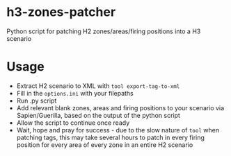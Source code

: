 # h3-zones-patcher
Python script for patching H2 zones/areas/firing positions into a H3 scenario

# Usage
* Extract H2 scenario to XML with `tool export-tag-to-xml`
* Fill in the `options.ini` with your filepaths
* Run .py script
* Add relevant blank zones, areas and firing positions to your scenario via Sapien/Guerilla, based on the output of the python script
* Allow the script to continue once ready
* Wait, hope and pray for success - due to the slow nature of `tool` when patching tags, this may take several hours to patch in every firing position for every area of every zone in an entire H2 scenario